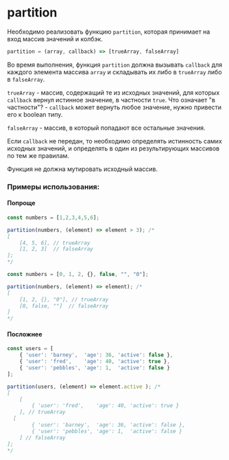 # partition

Необходимо реализовать функцию `partition`, которая принимает на вход массив значений и колбэк.

```javascript
partition = (array, callback) => [trueArray, falseArray]
```

Во время выполнения, функция `partition` должна вызывать `callback` для каждого элемента массива `array` и
складывать их либо в `trueArray` либо в `falseArray`.

`trueArray` - массив, содержащий те из исходных значений, для которых `callback` вернул истинное значение, в частности `true`. 
Что означает "в частности"? - `callback` может вернуть любое значение, нужно привести его к boolean типу.

`falseArray` - массив, в который попадают все остальные значения.

Если `callback` не передан, то необходимо определять истинность самих исходных значений, 
и определять в один из результирующих массивов по тем же правилам.

Функция не должна мутировать исходный массив.

### Примеры использования:

#### Попроще

```javascript
const numbers = [1,2,3,4,5,6];

partition(numbers, (element) => element > 3); /*
[ 
	[4, 5, 6], // trueArray
	[1, 2, 3]  // falseArray
];
*/
```

```javascript
const numbers = [0, 1, 2, {}, false, "", "0"];

partition(numbers, (element) => element); /*
[ 
	[1, 2, {}, "0"], // trueArray
	[0, false, ""]  // falseArray
]
*/
```

#### Посложнее

```javascript
const users = [
    { 'user': 'barney',  'age': 36, 'active': false },
    { 'user': 'fred',    'age': 40, 'active': true },
    { 'user': 'pebbles', 'age': 1,  'active': false }
];

partition(users, (element) => element.active ); /*
[ 
	[ 
		{ 'user': 'fred',    'age': 40, 'active': true } 
	], // trueArray
  [ 
		{ 'user': 'barney',  'age': 36, 'active': false },
		{ 'user': 'pebbles', 'age': 1,  'active': false } 
	] // falseArray
];
*/
```